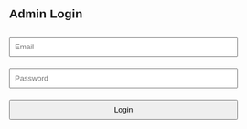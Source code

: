 <html lang="en">
<head>
  <meta charset="UTF-8">
  <title>Admin Panel Demo</title>
  <script src="https://www.gstatic.com/firebasejs/10.10.0/firebase-app.js"></script>
  <script src="https://www.gstatic.com/firebasejs/10.10.0/firebase-auth.js"></script>
  <script src="https://www.gstatic.com/firebasejs/10.10.0/firebase-firestore.js"></script>
  <style>
    body { font-family: Arial; max-width: 400px; margin: 50px auto; }
    input, button { width: 100%; margin: 10px 0; padding: 8px; }
    .hidden { display: none; }
  </style>
</head>
<body>

  <h2>Admin Login</h2>
  <div id="login-form">
    <input type="email" id="email" placeholder="Email">
    <input type="password" id="password" placeholder="Password">
    <button onclick="login()">Login</button>
  </div>

  <div id="admin-panel" class="hidden">
    <h2>Add Lesson</h2>
    <input type="text" id="lesson-title" placeholder="Lesson Title">
    <textarea id="lesson-desc" placeholder="Lesson Description" rows="4"></textarea>
    <button onclick="addLesson()">Add</button>
    <p id="msg"></p>
    <button onclick="logout()">Logout</button>
  </div>

  <script>
    // Firebase Config
    const firebaseConfig = {
  apiKey: "AIzaSyDmoA7Iy85KezXmzbfnSMA32tNrrdg2T38",
  authDomain: "mora-a8747.firebaseapp.com",
  projectId: "mora-a8747",
  storageBucket: "mora-a8747.firebasestorage.app",
  messagingSenderId: "303935915365",
  appId: "1:303935915365:web:b4323ef129eeb76bbecd8c",
  measurementId: "G-FM6KQPB8G3"
};

    // Init Firebase
    const app = firebase.initializeApp(firebaseConfig);
    const auth = firebase.auth();
    const db = firebase.firestore();

    // Login
    function login() {
      const email = document.getElementById("email").value;
      const password = document.getElementById("password").value;
      auth.signInWithEmailAndPassword(email, password)
        .then(() => {
          document.getElementById("login-form").classList.add("hidden");
          document.getElementById("admin-panel").classList.remove("hidden");
        })
        .catch(err => alert("Login Failed: " + err.message));
    }

    // Add Lesson
    function addLesson() {
      const title = document.getElementById("lesson-title").value;
      const desc = document.getElementById("lesson-desc").value;
      db.collection("lessons").add({ title, desc, created: new Date() })
        .then(() => {
          document.getElementById("msg").textContent = "Lesson added!";
          document.getElementById("lesson-title").value = "";
          document.getElementById("lesson-desc").value = "";
        })
        .catch(err => alert("Error: " + err.message));
    }

    // Logout
    function logout() {
      auth.signOut().then(() => {
        document.getElementById("admin-panel").classList.add("hidden");
        document.getElementById("login-form").classList.remove("hidden");
      });
    }
  </script>

